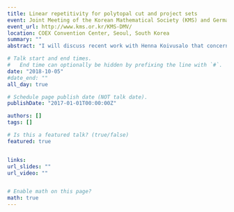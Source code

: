 ```yaml
---
title: Linear repetitivity for polytopal cut and project sets
event: Joint Meeting of the Korean Mathematical Society (KMS) and German Mathematical Society (DMV)
event_url: http://www.kms.or.kr/KMS-DMV/
location: COEX Convention Center, Seoul, South Korea
summary: ""
abstract: "I will discuss recent work with Henna Koivusalo that concerns the question of which Euclidean cut and project schemes with polytopal windows lead to patterns that are linearly repetitive. This builds upon previous work with Haynes and Koivusalo resolving the question for so-called ‘cubical windows’. We find a necessary and sufficient condition for linear repetitivity which applies to a large class of schemes satisfying a minor natural strengthening of the standard ‘almost canonical’ property. The condition, and the proof of equivalence with linear repetitivity, involves an interesting blend of discrete geometry and Diophantine approximation."

# Talk start and end times.
#   End time can optionally be hidden by prefixing the line with `#`.
date: "2018-10-05"
#date_end: ""
all_day: true

# Schedule page publish date (NOT talk date).
publishDate: "2017-01-01T00:00:00Z"

authors: []
tags: []

# Is this a featured talk? (true/false)
featured: true


links:
url_slides: ""
url_video: ""


# Enable math on this page?
math: true
---
```


